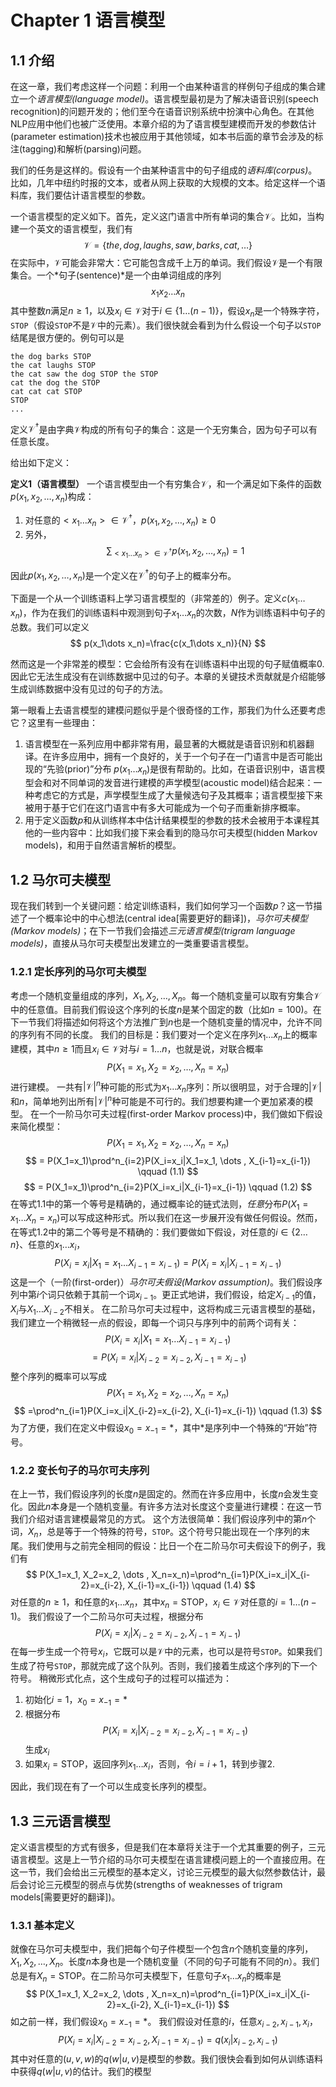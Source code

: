 # Chapter 1 语言模型

## 1.1 介绍
在这一章，我们考虑这样一个问题：利用一个由某种语言的样例句子组成的集合建立一个*语言模型(language model)*。语言模型最初是为了解决语音识别(speech recognition)的问题开发的；他们至今在语音识别系统中扮演中心角色。在其他NLP应用中他们也被广泛使用。本章介绍的为了语言模型建模而开发的参数估计(parameter estimation)技术也被应用于其他领域，如本书后面的章节会涉及的标注(tagging)和解析(parsing)问题。

我们的任务是这样的。假设有一个由某种语言中的句子组成的*语料库(corpus)*。比如，几年中纽约时报的文本，或者从网上获取的大规模的文本。给定这样一个语料库，我们要估计语言模型的参数。

一个语言模型的定义如下。首先，定义这门语言中所有单词的集合$\mathcal{V}$。比如，当构建一个英文的语言模型，我们有
$$
\mathcal{V}=\{the, dog, laughs, saw, barks, cat, \dots\}
$$
在实际中，$\mathcal{V}$可能会非常大：它可能包含成千上万的单词。我们假设$\mathcal{V}$是一个有限集合。一个*句子(sentence)*是一个由单词组成的序列
$$
x_1x_2\dots x_n
$$
其中整数$n$满足$n\ge 1$，以及$x_i\in \mathcal{V}$对于$i\in \{1\dots (n-1)\}$，假设$x_n$是一个特殊字符，`STOP`（假设`STOP`不是$\mathcal{V}$中的元素）。我们很快就会看到为什么假设一个句子以`STOP`结尾是很方便的。例句可以是

	the dog barks STOP
	the cat laughs STOP	the cat saw the dog STOP the STOP	cat the dog the STOP	cat cat cat STOP	STOP	...
	
定义$\mathcal{V}^\dagger$是由字典$\mathcal{V}$构成的所有句子的集合：这是一个无穷集合，因为句子可以有任意长度。

给出如下定义：

**定义1（语言模型）** 一个语言模型由一个有穷集合$\mathcal{V}$，和一个满足如下条件的函数$p(x_1, x_2,\dots, x_n)$构成：

1. 对任意的$<x_1\dots x_n>\in \mathcal{V}^\dagger$，$p(x_1, x_2,\dots, x_n)\ge 0$
2. 另外，
$$
\sum_{<x_1\dots x_n>\in \mathcal{V}^\dagger}p(x_1, x_2,\dots, x_n)=1
$$

因此$p(x_1, x_2,\dots, x_n)$是一个定义在$\mathcal{V}^\dagger$的句子上的概率分布。

下面是一个从一个训练语料上学习语言模型的（非常差的）例子。定义$c(x_1\dots x_n)$，作为在我们的训练语料中观测到句子$x_1\dots x_n$的次数，$N$作为训练语料中句子的总数。我们可以定义
$$
p(x_1\dots x_n)=\frac{c(x_1\dots x_n)}{N}
$$

然而这是一个非常差的模型：它会给所有没有在训练语料中出现的句子赋值概率0.因此它无法生成没有在训练数据中见过的句子。本章的关键技术贡献就是介绍能够生成训练数据中没有见过的句子的方法。

第一眼看上去语言模型的建模问题似乎是个很奇怪的工作，那我们为什么还要考虑它？这里有一些理由：

1. 语言模型在一系列应用中都非常有用，最显著的大概就是语音识别和机器翻译。在许多应用中，拥有一个良好的，关于一个句子在一门语言中是否可能出现的“先验(prior)”分布 $p(x_1\dots x_n)$是很有帮助的。比如，在语音识别中，语言模型会和对不同单词的发音进行建模的声学模型(acoustic model)结合起来：一种考虑它的方式是，声学模型生成了大量候选句子及其概率；语言模型接下来被用于基于它们在这门语言中有多大可能成为一个句子而重新排序概率。
2. 用于定义函数$p$和从训练样本中估计结果模型的参数的技术会被用于本课程其他的一些内容中：比如我们接下来会看到的隐马尔可夫模型(hidden Markov models)，和用于自然语言解析的模型。

## 1.2 马尔可夫模型
现在我们转到一个关键问题：给定训练语料，我们如何学习一个函数$p$？这一节描述了一个概率论中的中心想法(central idea[需要更好的翻译])，*马尔可夫模型(Markov models)*；在下一节我们会描述*三元语言模型(trigram language models)*，直接从马尔可夫模型出发建立的一类重要语言模型。

### 1.2.1 定长序列的马尔可夫模型
考虑一个随机变量组成的序列，$X_1, X_2, \dots , X_n$。每一个随机变量可以取有穷集合$\mathcal{V}$中的任意值。目前我们假设这个序列的长度$n$是某个固定的数（比如$n=100$)。在下一节我们将描述如何将这个方法推广到$n$也是一个随机变量的情况中，允许不同的序列有不同的长度。
我们的目标是：我们要对一个定义在序列$x_1\dots x_n$上的概率建模，其中$n\ge 1$而且$x_i\in \mathcal{V}$对与$i=1\dots n$，也就是说，对联合概率
$$
P(X_1=x_1, X_2=x_2, \dots , X_n=x_n)
$$
进行建模。
一共有$|\mathcal{V}|^n$种可能的形式为$x_1\dots x_n$序列：所以很明显，对于合理的$|\mathcal{V}|$和$n$，简单地列出所有$|\mathcal{V}|^n$种可能是不可行的。我们想要构建一个更加紧凑的模型。
在一个一阶马尔可夫过程(first-order Markov process)中，我们做如下假设来简化模型：
$$
P(X_1=x_1, X_2=x_2, \dots , X_n=x_n)
$$
$$
= P(X_1=x_1)\prod^n_{i=2}P(X_i=x_i|X_1=x_1, \dots , X_{i-1}=x_{i-1}) \qquad (1.1)
$$
$$
= P(X_1=x_1)\prod^n_{i=2}P(X_i=x_i|X_{i-1}=x_{i-1}) \qquad (1.2)
$$
在等式1.1中的第一个等号是精确的，通过概率论的链式法则，*任意*分布$P(X_1=x_1\dots X_n=x_n)$可以写成这种形式。所以我们在这一步展开没有做任何假设。然而，在等式1.2中的第二个等号是不精确的：我们要做如下假设，对任意的$i\in\{2\dots n\}$、任意的$x_1\dots x_i$，
$$
P(X_i=x_i|X_1=x_1\dots X_{i-1}=x_{i-1})=P(X_i=x_i|X_{i-1}=x_{i-1})
$$
这是一个（一阶(first-order)）*马尔可夫假设(Markov assumption)*。我们假设序列中第$i$个词只依赖于其前一个词$x_{i-1}$。更正式地讲，我们假设，给定$X_{i-1}$的值，$X_i$与$X_1\dots X_{i-2}$不相关。
在二阶马尔可夫过程中，这将构成三元语言模型的基础，我们建立一个稍微轻一点的假设，即每一个词只与序列中的前两个词有关：
$$
P(X_i=x_i|X_1=x_1\dots X_{i-1}=x_{i-1})
$$
$$
=P(X_i=x_i|X_{i-2}=x_{i-2}, X_{i-1}=x_{i-1})
$$
整个序列的概率可以写成
$$
P(X_1=x_1, X_2=x_2, \dots , X_n=x_n)
$$
$$
=\prod^n_{i=1}P(X_i=x_i|X_{i-2}=x_{i-2}, X_{i-1}=x_{i-1}) \qquad (1.3)
$$
为了方便，我们在定义中假设$x_0=x_{-1}=*$，其中$*$是序列中一个特殊的“开始”符号。

### 1.2.2 变长句子的马尔可夫序列
在上一节，我们假设序列的长度$n$是固定的。然而在许多应用中，长度$n$会发生变化。因此$n$本身是一个随机变量。有许多方法对长度这个变量进行建模：在这一节我们介绍对语言建模最常见的方式。
这个方法很简单：我们假设序列中的第$n$个词，$X_n$，总是等于一个特殊的符号，`STOP`。这个符号只能出现在一个序列的末尾。我们使用与之前完全相同的假设：比日一个在二阶马尔可夫假设下的例子，我们有
$$
P(X_1=x_1, X_2=x_2, \dots , X_n=x_n)=\prod^n_{i=1}P(X_i=x_i|X_{i-2}=x_{i-2}, X_{i-1}=x_{i-1}) \qquad (1.4)
$$
对任意的$n\ge 1$，和任意的$x_1\dots x_n$，其中$x_n=\mathrm{STOP}$，$x_i\in\mathcal{V}$对任意的$i=1\dots(n-1)$。
我们假设了一个二阶马尔可夫过程，根据分布
$$
P(X_i=x_i|X_{i-2}=x_{i-2}, X_{i-1}=x_{i-1})
$$
在每一步生成一个符号$x_i$，它既可以是$\mathcal{V}$中的元素，也可以是符号`STOP`。如果我们生成了符号`STOP`，那就完成了这个队列。否则，我们接着生成这个序列的下一个符号。
稍微形式化点，这个生成句子的过程可以描述为：

1. 初始化$i=1$，$x_0=x_{-1}=*$
2. 根据分布
	$$
	P(X_i=x_i|X_{i-2}=x_{i-2}, X_{i-1}=x_{i-1})
	$$
	生成$x_i$
3. 如果$x_i=\mathrm{STOP}$，返回序列$x_1\dots x_i$，否则，令$i=i+1$，转到步骤2.

因此，我们现在有了一个可以生成变长序列的模型。

## 1.3 三元语言模型
定义语言模型的方式有很多，但是我们在本章将关注于一个尤其重要的例子，三元语言模型。这是上一节介绍的马尔可夫模型在语言建模问题上的一个直接应用。在这一节，我们会给出三元模型的基本定义，讨论三元模型的最大似然参数估计，最后会讨论三元模型的弱点与优势(strengths of weaknesses of trigram models[需要更好的翻译])。

### 1.3.1 基本定义
就像在马尔可夫模型中，我们把每个句子件模型一个包含$n$个随机变量的序列，$X_1, X_2, \dots , X_n$。长度$n$本身也是一个随机变量（不同的句子可能有不同的$n$）。我们总是有$X_n=\mathrm{STOP}$。在二阶马尔可夫模型下，任意句子$x_1\dots x_n$的概率是
$$
P(X_1=x_1, X_2=x_2, \dots , X_n=x_n)=\prod^n_{i=1}P(X_i=x_i|X_{i-2}=x_{i-2}, X_{i-1}=x_{i-1})
$$
如之前一样，我们假设$x_0=x_{-1}=*$。
我们假设对任意的$i$，任意$x_{i-2}, x_{i-1}, x_i$，
$$
P(X_i=x_i|X_{i-2}=x_{i-2}, X_{i-1}=x_{i-1})=q(x_i|x_{i-2}, x_{i-1})
$$
其中对任意的$(u, v, w)$的$q(w|u, v)$是模型的参数。我们很快会看到如何从训练语料中获得$q(w|u, v)$的估计。我们的模型